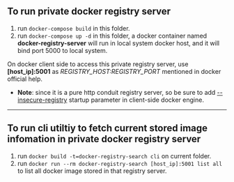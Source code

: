 To run private docker registry server
------

1. run `docker-compose build` in this folder.
2. run `docker-compose up -d` in this folder, a docker container named **docker-registry-server** will run in local system docker host, and it will bind port 5000 to local system.

On docker client side to access this private registry server, use **[host_ip]:5001** as *REGISTRY_HOST:REGISTRY_PORT* mentioned in docker official help.

* **Note**: since it is a pure http conduit registry server, so be sure to add [--insecure-registry](https://docs.docker.com/registry/insecure/#deploying-a-plain-http-registry) startup parameter in client-side docker engine.

<hr/>

To run cli utiltiy to fetch current stored image infomation in private docker registry server
------

1. run `docker build -t=docker-registry-search cli` on current folder.
2. run  `docker run --rm docker-registry-search [host_ip]:5001 list all` to list all docker image stored in that registry server.